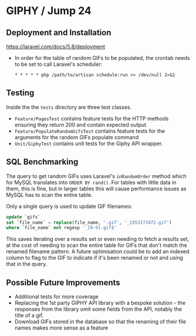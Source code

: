 # GIPHY / Jump 24

## Deployment and Installation

https://laravel.com/docs/5.8/deployment

* In order for the table of random GIFs to be populated, the crontab needs to be set to call Laravel's scheduler:

     `* * * * * php /path/to/artisan schedule:run >> /dev/null 2>&1`

## Testing

Inside the the `tests` directory are three test classes. 

* `Feature/PagesTest` contains feature tests for the HTTP methods ensuring they return 200 and contain expected output.
* `Feature/PopulateRandomGifsTest` contains feature tests for the arguments for the random GIFs populate command
* `Unit/GiphyTest` contains unit tests for the Giphy API wrapper.

## SQL Benchmarking

The query to get random GIFs uses Laravel's `inRandomOrder` method which for MySQL translates into `ORDER BY rand()`. For tables with little data in them, this is fine, but in larger tables this will cause performance issues as MySQL has to scan the entire table.

Only a single query is used to update GIF filenames:

```sql
update `gifs`
set `file_name` = replace(file_name, '.gif', '_1553173472.gif')
where `file_name` not regexp '_[0-9].gif$'
```

This saves iterating over a results set or even needing to fetch a results set, at the cost of needing to scan the entire table for GIFs that don't match the renamed filename pattern. A future optimisation could be to add an indexed column to flag to the GIF to indicate if it's been renamed or not and using that in the query.

## Possible Future Improvements

* Additional tests for more coverage
* Replacing the 1st party GIPHY API library with a bespoke solution - the responses from the library omit some fields from the API, notably the title of a gif.
* Download GIFs stored in the database so that the renaming of their file names makes more sense as a feature